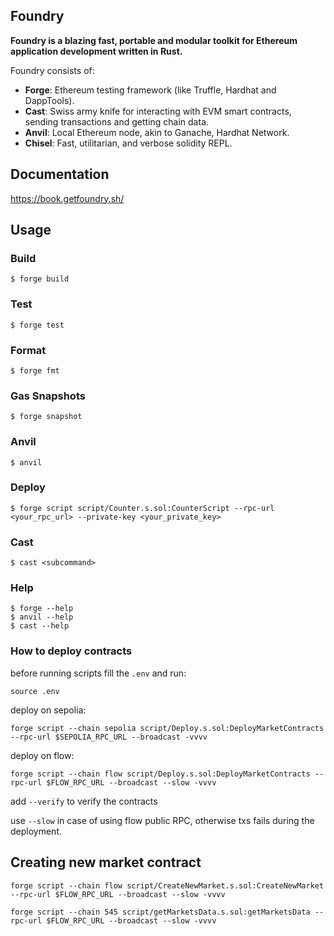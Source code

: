 ## Foundry

**Foundry is a blazing fast, portable and modular toolkit for Ethereum application development written in Rust.**

Foundry consists of:

-   **Forge**: Ethereum testing framework (like Truffle, Hardhat and DappTools).
-   **Cast**: Swiss army knife for interacting with EVM smart contracts, sending transactions and getting chain data.
-   **Anvil**: Local Ethereum node, akin to Ganache, Hardhat Network.
-   **Chisel**: Fast, utilitarian, and verbose solidity REPL.

## Documentation

https://book.getfoundry.sh/

## Usage

### Build

```shell
$ forge build
```

### Test

```shell
$ forge test
```

### Format

```shell
$ forge fmt
```

### Gas Snapshots

```shell
$ forge snapshot
```

### Anvil

```shell
$ anvil
```

### Deploy

```shell
$ forge script script/Counter.s.sol:CounterScript --rpc-url <your_rpc_url> --private-key <your_private_key>
```

### Cast

```shell
$ cast <subcommand>
```

### Help

```shell
$ forge --help
$ anvil --help
$ cast --help
```


### How to deploy contracts

before running scripts fill the `.env` and run:

`source .env`

deploy on sepolia:

`forge script --chain sepolia script/Deploy.s.sol:DeployMarketContracts --rpc-url $SEPOLIA_RPC_URL --broadcast -vvvv`

deploy on flow:

`forge script --chain flow script/Deploy.s.sol:DeployMarketContracts --rpc-url $FLOW_RPC_URL --broadcast --slow -vvvv`

add `--verify` to verify the contracts

use `--slow` in case of using flow public RPC, otherwise txs fails during the deployment.


## Creating new market contract

`forge script --chain flow script/CreateNewMarket.s.sol:CreateNewMarket --rpc-url $FLOW_RPC_URL --broadcast --slow -vvvv`


`forge script --chain 545 script/getMarketsData.s.sol:getMarketsData --rpc-url $FLOW_RPC_URL --broadcast --slow -vvvv`
